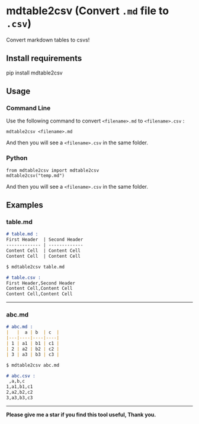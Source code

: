# mdtable2csv (Convert `.md` file to `.csv`)

Convert markdown tables to csvs!

## Install requirements

pip install mdtable2csv

## Usage

### Command Line

Use the following command to convert `<filename>.md` to `<filename>.csv` :

```
mdtable2csv <filename>.md
```

And then you will see a `<filename>.csv` in the same folder.

### Python

```
from mdtable2csv import mdtable2csv
mdtable2csv("temp.md")
```

And then you will see a `<filename>.csv` in the same folder.

## Examples

### table.md

```markdown
# table.md :
First Header  | Second Header
------------- | -------------
Content Cell  | Content Cell
Content Cell  | Content Cell

$ mdtable2csv table.md

# table.csv :
First Header,Second Header
Content Cell,Content Cell
Content Cell,Content Cell
```

--------------------------------------------------------------------------------

### abc.md

```markdown
# abc.md :
|   |  a | b  | c  |
|---|----|----|----|
| 1 | a1 | b1 | c1 |
| 2 | a2 | b2 | c2 |
| 3 | a3 | b3 | c3 |

$ mdtable2csv abc.md

# abc.csv :
 ,a,b,c
1,a1,b1,c1
2,a2,b2,c2
3,a3,b3,c3
```

--------------------------------------------------------------------------------

**Please give me a star if you find this tool useful, Thank you.**
